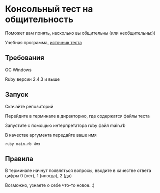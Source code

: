 # Консольный тест на общительность

Поможет вам понять, насколько вы общительны (или необщительны:))

Учебная программа, [источник теста](http://syntone.ru/psytesty/vash-uroven-obshhitelnosti/)

## Требования

ОС Windows

Ruby версии 2.4.3 и выше

## Запуск

Скачайте репозиторий

Перейдите в терминале в директорию, где содержатся файлы теста

Запустите с помощью интерпретатора ruby файл main.rb 

В качестве аргумента передайте ваше имя

```
ruby main.rb Имя
```

## Правила

В терминале начнут появляться вопросы, вводите в качестве ответа цифры 0 (нет), 1 (иногда), 2 (да)

Возможно, узнаете о себе что-то новое. :)
